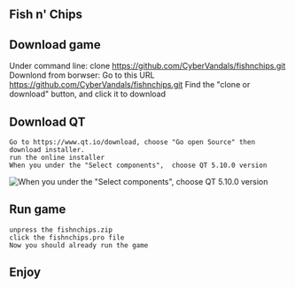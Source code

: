 ## Fish n' Chips

## Download game
Under command line:
	clone https://github.com/CyberVandals/fishnchips.git
Downlond from borwser:
	Go to this URL https://github.com/CyberVandals/fishnchips.git
	Find the "clone or download" button, and click it to download

## Download QT
	Go to https://www.qt.io/download, choose "Go open Source" then download installer.
	run the online installer
	When you under the "Select components",  choose QT 5.10.0 version
![When you under the "Select components",  choose QT 5.10.0 version](https://github.com/CyberVandals/fishnchips/blob/master/resources/images/QT_Version.png)

## Run game
	unpress the fishnchips.zip 
	click the fishnchips.pro file
	Now you should already run the game

## Enjoy